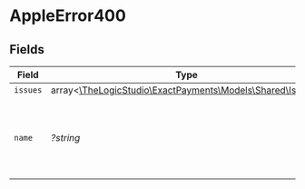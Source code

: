 # AppleError400


## Fields

| Field                                                                                      | Type                                                                                       | Required                                                                                   | Description                                                                                |
| ------------------------------------------------------------------------------------------ | ------------------------------------------------------------------------------------------ | ------------------------------------------------------------------------------------------ | ------------------------------------------------------------------------------------------ |
| `issues`                                                                                   | array<[\TheLogicStudio\ExactPayments\Models\Shared\Issues](../../Models/Shared/Issues.md)> | :heavy_minus_sign:                                                                         | N/A                                                                                        |
| `name`                                                                                     | *?string*                                                                                  | :heavy_minus_sign:                                                                         | The error type. It has a fixed value of `ZodError` for `400 Bad Request`.                  |